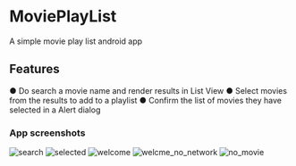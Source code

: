 # MoviePlayList
A simple  movie play list android app

## Features
● Do search a movie name and render results in List View
● Select movies from the results to add to a playlist
● Confirm the list of movies they have selected in a Alert dialog 

### App screenshots

![search](https://user-images.githubusercontent.com/30482283/102659521-60025a00-412e-11eb-90a1-715b3c69de24.png)
![selected](https://user-images.githubusercontent.com/30482283/102659528-6264b400-412e-11eb-8988-56915718e14f.png)
![welcome](https://user-images.githubusercontent.com/30482283/102659532-655fa480-412e-11eb-9df3-f7c74bbb8783.png)
![welcme_no_network](https://user-images.githubusercontent.com/30482283/102659539-67c1fe80-412e-11eb-89b1-f31ae3b0ba8e.png)
![no_movie](https://user-images.githubusercontent.com/30482283/102659546-698bc200-412e-11eb-9b49-b9627114eab6.png)
